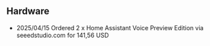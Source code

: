 ## Hardware
- 2025/04/15 Ordered 2 x Home Assistant Voice Preview Edition via seeedstudio.com for 141,56 USD